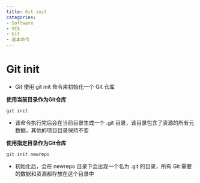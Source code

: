 ```yaml
---
title: Git init
categories:
- Software
- VCS
- Git
- 基本命令
---
```

# Git init

- Git 使用 git init 命令来初始化一个 Git 仓库

**使用当前目录作为Git仓库**

```shell
git init
```

- 该命令执行完后会在当前目录生成一个 .git 目录，该目录包含了资源的所有元数据，其他的项目目录保持不变

**使用指定目录作为Git仓库**

```shell
git init newrepo
```

- 初始化后，会在 newrepo 目录下会出现一个名为 .git 的目录，所有 Git 需要的数据和资源都存放在这个目录中